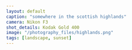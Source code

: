 ```yaml
---
layout: default
caption: "somewhere in the scottish highlands"
camera: Nikon F3
shot_details: Kodak Gold 400
image: "/photography_files/highlands.png"
tags: [landscape, sunset]
---
```

